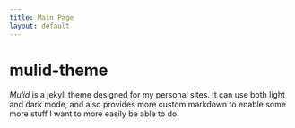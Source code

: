 ```yaml
---
title: Main Page
layout: default
---
```


# mulid-theme
*Mulid* is a jekyll theme designed for my personal sites. It can use both light and dark mode, and also provides more custom markdown to enable some more stuff I want to more easily be able to do.